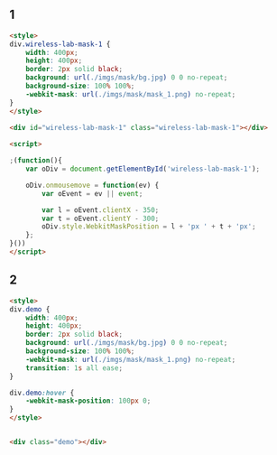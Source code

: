 <style>
.markdown-section iframe[data-id="0"],
.markdown-section iframe[data-id="1"],
.markdown-section iframe[data-id="2"] {
    height: 320px;
}
</style>

## 1

[](../_iframe/前端实验室/蒙板-0.html ':include data-id=0')

<!-- run -->
```html
<style>
div.wireless-lab-mask-1 {
	width: 400px;
	height: 400px;
	border: 2px solid black;
	background: url(./imgs/mask/bg.jpg) 0 0 no-repeat;
	background-size: 100% 100%;
	-webkit-mask: url(./imgs/mask/mask_1.png) no-repeat;
}
</style>

<div id="wireless-lab-mask-1" class="wireless-lab-mask-1"></div>
	
<script>

;(function(){
    var oDiv = document.getElementById('wireless-lab-mask-1');

    oDiv.onmousemove = function(ev) {
        var oEvent = ev || event;

        var l = oEvent.clientX - 350;
        var t = oEvent.clientY - 300;
        oDiv.style.WebkitMaskPosition = l + 'px ' + t + 'px';
    };
}())
</script>
```

## 2

[](../_iframe/前端实验室/蒙板-1.html ':include data-id=1')

<!-- run -->
```html
<style>
div.demo {
	width: 400px;
	height: 400px;
	border: 2px solid black;
	background: url(./imgs/mask/bg.jpg) 0 0 no-repeat;
	background-size: 100% 100%;
	-webkit-mask: url(./imgs/mask/mask_1.png) no-repeat;
	transition: 1s all ease;
}

div.demo:hover {
	-webkit-mask-position: 100px 0;
}
</style>


<div class="demo"></div>
```


